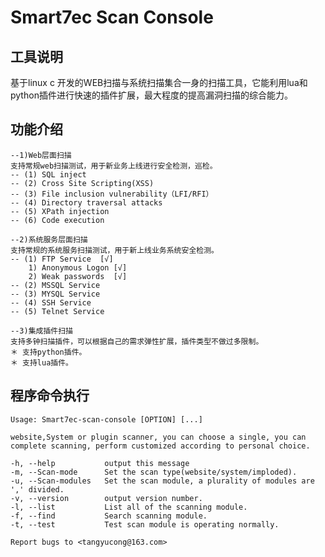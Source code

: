 # Smart7ec Scan Console

## 工具说明

基于linux c 开发的WEB扫描与系统扫描集合一身的扫描工具，它能利用lua和python插件进行快速的插件扩展，最大程度的提高漏洞扫描的综合能力。

## 功能介绍

    --1)Web层面扫描
	支持常规web扫描测试，用于新业务上线进行安全检测，巡检。
	-- (1) SQL inject
	-- (2) Cross Site Scripting(XSS)
	-- (3) File inclusion vulnerability（LFI/RFI）
	-- (4) Directory traversal attacks
	-- (5) XPath injection
	-- (6) Code execution

    --2)系统服务层面扫描
	支持常规的系统服务扫描测试，用于新上线业务系统安全检测。
	-- (1) FTP Service  [√]
		1) Anonymous Logon [√]
		2) Weak passwords  [√]
	-- (2) MSSQL Service
	-- (3) MYSQL Service
	-- (4) SSH Service
	-- (5) Telnet Service

    --3)集成插件扫描
	支持多钟扫描插件，可以根据自己的需求弹性扩展，插件类型不做过多限制。
	＊ 支持python插件。
	＊ 支持lua插件。

## 程序命令执行

	Usage: Smart7ec-scan-console [OPTION] [...] 

	website,System or plugin scanner, you can choose a single, you can complete scanning, perform customized according to personal choice. 

  	-h, --help           output this message
 	-m, --Scan-mode      Set the scan type(website/system/imploded). 
  	-u, --Scan-modules   Set the scan module, a plurality of modules are ',' divided.
  	-v, --version        output version number.
  	-l, --list           List all of the scanning module.
  	-f, --find           Search scanning module.
  	-t, --test           Test scan module is operating normally.

	Report bugs to <tangyucong@163.com> 
